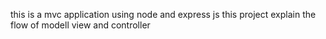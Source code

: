 this is a mvc application using node and express js
this project explain the flow of modell view and controller
